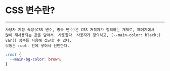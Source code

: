 # CSS 변수란?
***
```
사용자 지정 속성(CSS 변수, 종속 변수)은 CSS 저작자가 정의하는 개체로, 페이지에서
많이 재사용되는 값을 담아서. 사용한다. 사용자가 정의하고, (--main-color: black;) var() 함수를 사용해 접근할 수 있다.
보통은 root: 안에 넣어서 선언한다.
```

```css
:root {
  --main-bg-color: brown;
}
```
